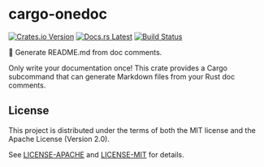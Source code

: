 <!-- Generated by cargo-onedoc. DO NOT EDIT. -->

# cargo-onedoc

[![Crates.io Version](https://img.shields.io/crates/v/cargo-onedoc.svg)](https://crates.io/crates/cargo-onedoc)
[![Docs.rs Latest](https://img.shields.io/badge/docs.rs-latest-blue.svg)](https://docs.rs/cargo-onedoc)
[![Build Status](https://img.shields.io/github/actions/workflow/status/rossmacarthur/cargo-onedoc/build.yaml?branch=trunk)](https://github.com/rossmacarthur/cargo-onedoc/actions/workflows/build.yaml?query=branch%3Atrunk)

📝 Generate README.md from doc comments.

Only write your documentation once! This crate provides a Cargo subcommand
that can generate Markdown files from your Rust doc comments.

## License

This project is distributed under the terms of both the MIT license and the Apache License (Version 2.0).

See [LICENSE-APACHE](LICENSE-APACHE) and [LICENSE-MIT](LICENSE-MIT) for details.
